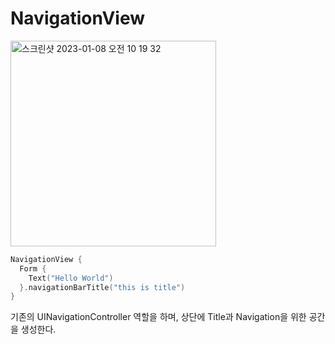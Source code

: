 # NavigationView

<img width="329" alt="스크린샷 2023-01-08 오전 10 19 32" src="https://user-images.githubusercontent.com/63408930/211176470-367cb4d6-1acb-46ed-8d71-baaae6b3b881.png">


```swift
NavigationView {
  Form {
    Text("Hello World")
  }.navigationBarTitle("this is title")
}
```
기존의 UINavigationController 역할을 하며, 상단에 Title과 Navigation을 위한 공간을 생성한다.
